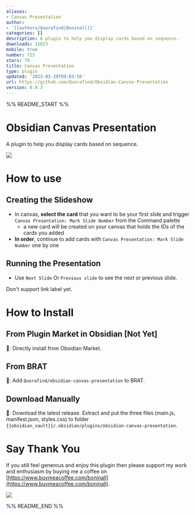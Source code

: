 ```yaml
---
aliases:
- Canvas Presentation
author:
- '[[authors/Quorafind|Boninall]]'
categories: []
description: A plugin to help you display cards based on sequence.
downloads: 11023
mobile: true
number: 723
stars: 79
title: Canvas Presentation
type: plugin
updated: '2023-03-29T09:03:56'
url: https://github.com/Quorafind/Obsidian-Canvas-Presentation
version: 0.0.3
---
```


%% README_START %%

# Obsidian Canvas Presentation

A plugin to help you display cards based on sequence.

![](https://raw.githubusercontent.com/Quorafind/obsidian-canvas-presentation/master/PPT.gif)

# How to use

## Creating the Slideshow
- In canvas, **select the card** that you want to be your first slide and trigger  `Canvas Presentation: Mark Slide Number` from the Command palette
	- a new card will be created on your canvas that holds the IDs of the cards you added
- **In order**, continue to add cards with `Canvas Presentation: Mark Slide Number` one by one

## Running the Presentation
- Use `Next Slide` Or `Previous slide` to see the next or previous slide.

Don't support link label yet.

# How to Install

## From Plugin Market in Obsidian [Not Yet]

💜: Directly install from Obsidian Market.

## From BRAT

🚗: Add `Quorafind/obsidian-canvas-presentation` to BRAT.

## Download Manually

🚚: Download the latest release. Extract and put the three files (main.js, manifest.json, styles.css) to
folder `{{obsidian_vault}}/.obsidian/plugins/obsidian-canvas-presentation`.

# Say Thank You

If you still feel generous and enjoy this plugin then please support my work and enthusiasm by buying me a coffee
on [https://www.buymeacoffee.com/boninall](https://www.buymeacoffee.com/boninall).

<a href="https://www.buymeacoffee.com/boninall"><img src="https://img.buymeacoffee.com/button-api/?text=Buy me a coffee&emoji=&slug=boninall&button_colour=6495ED&font_colour=ffffff&font_family=Lato&outline_colour=000000&coffee_colour=FFDD00"></a>



%% README_END %%